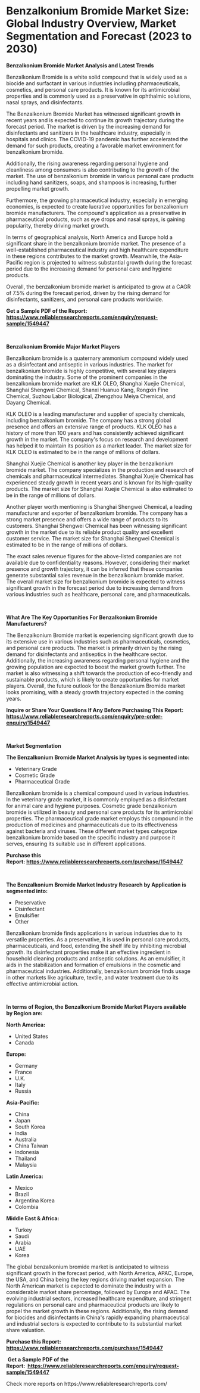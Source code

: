 <p><h1>Benzalkonium Bromide Market Size: Global Industry Overview, Market Segmentation and Forecast (2023 to 2030)</h1></p><p><strong>Benzalkonium Bromide Market Analysis and Latest Trends</strong></p>
<p><p>Benzalkonium Bromide is a white solid compound that is widely used as a biocide and surfactant in various industries including pharmaceuticals, cosmetics, and personal care products. It is known for its antimicrobial properties and is commonly used as a preservative in ophthalmic solutions, nasal sprays, and disinfectants.</p><p>The Benzalkonium Bromide Market has witnessed significant growth in recent years and is expected to continue its growth trajectory during the forecast period. The market is driven by the increasing demand for disinfectants and sanitizers in the healthcare industry, especially in hospitals and clinics. The COVID-19 pandemic has further accelerated the demand for such products, creating a favorable market environment for benzalkonium bromide.</p><p>Additionally, the rising awareness regarding personal hygiene and cleanliness among consumers is also contributing to the growth of the market. The use of benzalkonium bromide in various personal care products including hand sanitizers, soaps, and shampoos is increasing, further propelling market growth.</p><p>Furthermore, the growing pharmaceutical industry, especially in emerging economies, is expected to create lucrative opportunities for benzalkonium bromide manufacturers. The compound's application as a preservative in pharmaceutical products, such as eye drops and nasal sprays, is gaining popularity, thereby driving market growth.</p><p>In terms of geographical analysis, North America and Europe hold a significant share in the benzalkonium bromide market. The presence of a well-established pharmaceutical industry and high healthcare expenditure in these regions contributes to the market growth. Meanwhile, the Asia-Pacific region is projected to witness substantial growth during the forecast period due to the increasing demand for personal care and hygiene products.</p><p>Overall, the benzalkonium bromide market is anticipated to grow at a CAGR of 7.5% during the forecast period, driven by the rising demand for disinfectants, sanitizers, and personal care products worldwide.</p></p>
<p><strong>Get a Sample PDF of the Report:&nbsp; <a href="https://www.reliableresearchreports.com/enquiry/request-sample/1549447">https://www.reliableresearchreports.com/enquiry/request-sample/1549447</a></strong></p>
<p>&nbsp;</p>
<p><strong>Benzalkonium Bromide Major Market Players</strong></p>
<p><p>Benzalkonium bromide is a quaternary ammonium compound widely used as a disinfectant and antiseptic in various industries. The market for benzalkonium bromide is highly competitive, with several key players dominating the industry. Some of the prominent companies in the benzalkonium bromide market are KLK OLEO, Shanghai Xuejie Chemical, Shanghai Shengwei Chemical, Shanxi Huanuo Kang, Rongxin Fine Chemical, Suzhou Labor Biological, Zhengzhou Meiya Chemical, and Dayang Chemical.</p><p>KLK OLEO is a leading manufacturer and supplier of specialty chemicals, including benzalkonium bromide. The company has a strong global presence and offers an extensive range of products. KLK OLEO has a history of more than 100 years and has consistently achieved significant growth in the market. The company's focus on research and development has helped it to maintain its position as a market leader. The market size for KLK OLEO is estimated to be in the range of millions of dollars.</p><p>Shanghai Xuejie Chemical is another key player in the benzalkonium bromide market. The company specializes in the production and research of chemicals and pharmaceutical intermediates. Shanghai Xuejie Chemical has experienced steady growth in recent years and is known for its high-quality products. The market size for Shanghai Xuejie Chemical is also estimated to be in the range of millions of dollars.</p><p>Another player worth mentioning is Shanghai Shengwei Chemical, a leading manufacturer and exporter of benzalkonium bromide. The company has a strong market presence and offers a wide range of products to its customers. Shanghai Shengwei Chemical has been witnessing significant growth in the market due to its reliable product quality and excellent customer service. The market size for Shanghai Shengwei Chemical is estimated to be in the range of millions of dollars.</p><p>The exact sales revenue figures for the above-listed companies are not available due to confidentiality reasons. However, considering their market presence and growth trajectory, it can be inferred that these companies generate substantial sales revenue in the benzalkonium bromide market. The overall market size for benzalkonium bromide is expected to witness significant growth in the forecast period due to increasing demand from various industries such as healthcare, personal care, and pharmaceuticals.</p></p>
<p>&nbsp;</p>
<p><strong>What Are The Key Opportunities For Benzalkonium Bromide Manufacturers?</strong></p>
<p><p>The Benzalkonium Bromide market is experiencing significant growth due to its extensive use in various industries such as pharmaceuticals, cosmetics, and personal care products. The market is primarily driven by the rising demand for disinfectants and antiseptics in the healthcare sector. Additionally, the increasing awareness regarding personal hygiene and the growing population are expected to boost the market growth further. The market is also witnessing a shift towards the production of eco-friendly and sustainable products, which is likely to create opportunities for market players. Overall, the future outlook for the Benzalkonium Bromide market looks promising, with a steady growth trajectory expected in the coming years.</p></p>
<p><strong>Inquire or Share Your Questions If Any Before Purchasing This Report: <a href="https://www.reliableresearchreports.com/enquiry/pre-order-enquiry/1549447">https://www.reliableresearchreports.com/enquiry/pre-order-enquiry/1549447</a></strong></p>
<p>&nbsp;</p>
<p><strong>Market Segmentation</strong></p>
<p><strong>The Benzalkonium Bromide Market Analysis by types is segmented into:</strong></p>
<p><ul><li>Veterinary Grade</li><li>Cosmetic Grade</li><li>Pharmaceutical Grade</li></ul></p>
<p><p>Benzalkonium bromide is a chemical compound used in various industries. In the veterinary grade market, it is commonly employed as a disinfectant for animal care and hygiene purposes. Cosmetic grade benzalkonium bromide is utilized in beauty and personal care products for its antimicrobial properties. The pharmaceutical grade market employs this compound in the production of medicines and pharmaceuticals due to its effectiveness against bacteria and viruses. These different market types categorize benzalkonium bromide based on the specific industry and purpose it serves, ensuring its suitable use in different applications.</p></p>
<p><strong>Purchase this Report:&nbsp;<a href="https://www.reliableresearchreports.com/purchase/1549447">https://www.reliableresearchreports.com/purchase/1549447</a></strong></p>
<p>&nbsp;</p>
<p><strong>The Benzalkonium Bromide Market Industry Research by Application is segmented into:</strong></p>
<p><ul><li>Preservative</li><li>Disinfectant</li><li>Emulsifier</li><li>Other</li></ul></p>
<p><p>Benzalkonium bromide finds applications in various industries due to its versatile properties. As a preservative, it is used in personal care products, pharmaceuticals, and food, extending the shelf life by inhibiting microbial growth. Its disinfectant properties make it an effective ingredient in household cleaning products and antiseptic solutions. As an emulsifier, it aids in the stabilization and formation of emulsions in the cosmetic and pharmaceutical industries. Additionally, benzalkonium bromide finds usage in other markets like agriculture, textile, and water treatment due to its effective antimicrobial action.</p></p>
<p>&nbsp;</p>
<p><strong>In terms of Region, the Benzalkonium Bromide Market Players available by Region are:</strong></p>
<p>
    <p> <strong> North America: </strong>
        <ul>
            <li>United States</li>
            <li>Canada</li>
        </ul>
        </p> 
    <p> <strong> Europe: </strong>
        <ul>
            <li>Germany</li>
            <li>France</li>
            <li>U.K.</li>
            <li>Italy</li>
            <li>Russia</li>
        </ul>
        </p> 
    <p> <strong> Asia-Pacific: </strong>
        <ul>
            <li>China</li>
            <li>Japan</li>
            <li>South Korea</li>
            <li>India</li>
            <li>Australia</li>
            <li>China Taiwan</li>
            <li>Indonesia</li>
            <li>Thailand</li>
            <li>Malaysia</li>
        </ul>
        </p> 
    <p> <strong> Latin America: </strong>
        <ul>
            <li>Mexico</li>
            <li>Brazil</li>
            <li>Argentina Korea</li>
            <li>Colombia</li>
        </ul>
        </p> 
    <p> <strong> Middle East & Africa: </strong>
        <ul>
            <li>Turkey</li>
            <li>Saudi</li>
            <li>Arabia</li>
            <li>UAE</li>
            <li>Korea</li>
        </ul>
    </p>
    </p>
<p><p>The global benzalkonium bromide market is anticipated to witness significant growth in the forecast period, with North America, APAC, Europe, the USA, and China being the key regions driving market expansion. The North American market is expected to dominate the industry with a considerable market share percentage, followed by Europe and APAC. The evolving industrial sectors, increased healthcare expenditure, and stringent regulations on personal care and pharmaceutical products are likely to propel the market growth in these regions. Additionally, the rising demand for biocides and disinfectants in China's rapidly expanding pharmaceutical and industrial sectors is expected to contribute to its substantial market share valuation.</p></p>
<p><strong>Purchase this Report: <a href="https://www.reliableresearchreports.com/purchase/1549447">https://www.reliableresearchreports.com/purchase/1549447</a></strong></p>
<p>&nbsp;<strong>Get a Sample PDF of the Report:&nbsp;&nbsp;<a href="https://www.reliableresearchreports.com/enquiry/request-sample/1549447">https://www.reliableresearchreports.com/enquiry/request-sample/1549447</a></strong></p>
<p><strong></strong></p>
<p>Check more reports on https://www.reliableresearchreports.com/</p>
